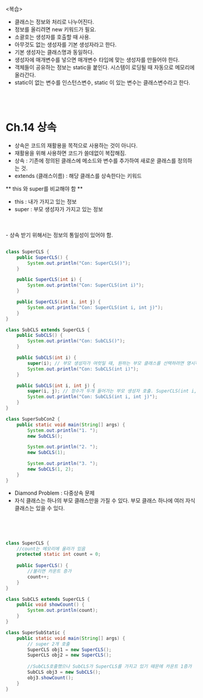 <복습>
- 클래스는 정보와 처리로 나누어진다.
- 정보를 올리려면 new 키워드가 필요.
- 소괄호는 생성자를 호출할 때 사용.
- 아무것도 없는 생성자를 기본 생성자라고 한다.
- 기본 생성자는 클래스명과 동일하다.
- 생성자에 매개변수를 넣으면 매개변수 타입에 맞는 생성자를 만들어야 한다.
- 객체들이 공유하는 정보는 static을 붙인다. 시스템이 로딩될 때 자동으로 메모리에 올라간다.
- static이 없는 변수를 인스턴스변수, static 이 있는 변수는 클래스변수라고 한다.
<br>
<br>

# Ch.14 상속
- 상속은 코드의 재활용을 목적으로 사용하는 것이 아니다.
- 재활용을 위해 사용하면 코드가 쓸데없이 복잡해짐.
- 상속 : 기존에 정의된 클래스에 메소드와 변수를 추가하여 새로운 클래스를 정의하는 것.
- extends (클래스이름) : 해당 클래스를 상속한다는 키워드


** this 와 super를 비교해야 함 **
- this : 내가 가지고 있는 정보
- super : 부모 생성자가 가지고 있는 정보
  
<br>
<br>
- 상속 받기 위해서는 정보의 통일성이 있어야 함.
<br>

```java

class SuperCLS {
    public SuperCLS() {
        System.out.println("Con: SuperCLS()");
    }

    public SuperCLS(int i) {
        System.out.println("Con: SuperCLS(int i)");
    }

    public SuperCLS(int i, int j) {
        System.out.println("Con: SuperCLS(int i, int j)");
    }
}

class SubCLS extends SuperCLS {
    public SubCLS() {
        System.out.println("Con: SubCLS()");
    }

    public SubCLS(int i) {
        super(i); // 부모 생성자가 여럿일 때, 원하는 부모 클래스를 선택하려면 명시적으로 호출. SuperCLS(int i)호출을 원하는 것.
        System.out.println("Con: SubCLS(int i)");
    }

    public SubCLS(int i, int j) { 
        super(i, j); // 정수가 두개 들어가는 부모 생성자 호출. SuperCLS(int i, int j) 호출 원함.
        System.out.println("Con: SubCLS(int i, int j)");
    }
}

class SuperSubCon2 {
    public static void main(String[] args) {
        System.out.println("1. ");
        new SubCLS();

        System.out.println("2. ");
        new SubCLS(1);

        System.out.println("3. ");
        new SubCLS(1, 2);
    }
}
```

- Diamond Problem : 다중상속 문제
- 자식 클래스는 하나의 부모 클래스만을 가질 수 있다. 부모 클래스 하나에 여러 자식 클래스는 있을 수 있다.
<br>
<br>

```java

class SuperCLS {
	//count는 메모리에 올라가 있음
    protected static int count = 0;
    
    public SuperCLS() {
    	//불리면 카운트 증가
        count++;
    }
}

class SubCLS extends SuperCLS {
    public void showCount() {
        System.out.println(count);
    }
}

class SuperSubStatic {
    public static void main(String[] args) {
    	// super 2개 호출 
        SuperCLS obj1 = new SuperCLS();
        SuperCLS obj2 = new SuperCLS();
        
        //SubCLS호출했으나 SubCLS가 SuperCLS를 가지고 있기 때문에 카운트 1증가
        SubCLS obj3 = new SubCLS();
        obj3.showCount();
    }
}
```

